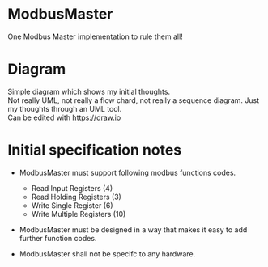 # ModbusMaster
One Modbus Master implementation to rule them all!  

# Diagram
Simple diagram which shows my initial thoughts.  
Not really UML, not really a flow chard, not really a sequence diagram.  Just my thoughts through an UML tool.  
Can be edited with https://draw.io

# Initial specification notes
* ModbusMaster must support following modbus functions codes.
  * Read Input Registers (4)
  * Read Holding Registers (3)
  * Write Single Register (6)
  * Write Multiple Registers (10)

* ModbusMaster must be designed in a way that makes it easy to add further function codes.

* ModbusMaster shall not be specifc to any hardware.
